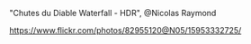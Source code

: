 "Chutes du Diable Waterfall - HDR", @Nicolas Raymond

https://www.flickr.com/photos/82955120@N05/15953332725/

